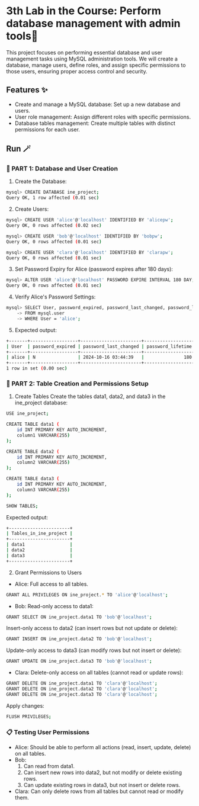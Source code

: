 # 3th Lab in the Course: Perform database management with admin tools💫
This project focuses on performing essential database and user management tasks using MySQL administration tools. 
We will create a database, manage users, define roles, and assign specific permissions to those users,
ensuring proper access control and security.
## Features ✨
- Create and manage a MySQL database: Set up a new database and users.
- User role management: Assign different roles with specific permissions.
- Database tables management: Create multiple tables with distinct permissions for each user.

## Run 🪄
### 📝 PART 1: Database and User Creation
1. Create the Database:
```bash
mysql> CREATE DATABASE ine_project;
Query OK, 1 row affected (0.01 sec)
```
2. Create Users:
```bash
mysql> CREATE USER 'alice'@'localhost' IDENTIFIED BY 'alicepw';
Query OK, 0 rows affected (0.02 sec)

mysql> CREATE USER 'bob'@'localhost' IDENTIFIED BY 'bobpw';
Query OK, 0 rows affected (0.01 sec)

mysql> CREATE USER 'clara'@'localhost' IDENTIFIED BY 'clarapw';
Query OK, 0 rows affected (0.01 sec)
```
3. Set Password Expiry for Alice (password expires after 180 days):
```bash
mysql> ALTER USER 'alice'@'localhost' PASSWORD EXPIRE INTERVAL 180 DAY;
Query OK, 0 rows affected (0.01 sec)
```
4. Verify Alice's Password Settings:
```bash
mysql> SELECT User, password_expired, password_last_changed, password_lifetime, account_locked
    -> FROM mysql.user
    -> WHERE User = 'alice';
```
5. Expected output:
``` bash
+-------+------------------+-----------------------+-------------------+----------------+
| User  | password_expired | password_last_changed | password_lifetime | account_locked |
+-------+------------------+-----------------------+-------------------+----------------+
| alice | N                | 2024-10-16 03:44:39   |               180 | N              |
+-------+------------------+-----------------------+-------------------+----------------+
1 row in set (0.00 sec)
```
### 📝 PART 2: Table Creation and Permissions Setup
1. Create Tables
Create the tables data1, data2, and data3 in the ine_project database:
```bash
USE ine_project;

CREATE TABLE data1 (
    id INT PRIMARY KEY AUTO_INCREMENT,
    column1 VARCHAR(255)
);

CREATE TABLE data2 (
    id INT PRIMARY KEY AUTO_INCREMENT,
    column2 VARCHAR(255)
);

CREATE TABLE data3 (
    id INT PRIMARY KEY AUTO_INCREMENT,
    column3 VARCHAR(255)
);

SHOW TABLES;
```
Expected output:
```bash
+-----------------------+
| Tables_in_ine_project |
+-----------------------+
| data1                 |
| data2                 |
| data3                 |
+-----------------------+
```
2. Grant Permissions to Users
- Alice: Full access to all tables.
```bash
GRANT ALL PRIVILEGES ON ine_project.* TO 'alice'@'localhost';
```
- Bob:
Read-only access to data1:
```bash
GRANT SELECT ON ine_project.data1 TO 'bob'@'localhost';
```
Insert-only access to data2 (can insert rows but not update or delete):
```bash
GRANT INSERT ON ine_project.data2 TO 'bob'@'localhost';
```
Update-only access to data3 (can modify rows but not insert or delete):
```bash
GRANT UPDATE ON ine_project.data3 TO 'bob'@'localhost';
```
- Clara:
Delete-only access on all tables (cannot read or update rows):
```bash
GRANT DELETE ON ine_project.data1 TO 'clara'@'localhost';
GRANT DELETE ON ine_project.data2 TO 'clara'@'localhost';
GRANT DELETE ON ine_project.data3 TO 'clara'@'localhost';
```
Apply changes:
```bash
FLUSH PRIVILEGES;
```

### 📋 Testing User Permissions
- Alice: Should be able to perform all actions (read, insert, update, delete) on all tables.
- Bob:
  1. Can read from data1.
  2. Can insert new rows into data2, but not modify or delete existing rows.
  3. Can update existing rows in data3, but not insert or delete rows.
- Clara: Can only delete rows from all tables but cannot read or modify them.
